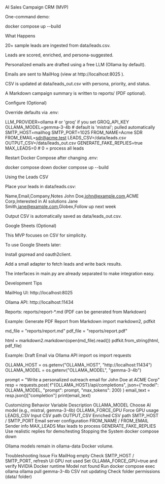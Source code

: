 AI Sales Campaign CRM (MVP)

One-command demo:

docker compose up --build

What Happens

20+ sample leads are ingested from data/leads.csv.

Leads are scored, enriched, and persona-suggested.

Personalized emails are drafted using a free LLM (Ollama by default).

Emails are sent to MailHog (view at http://localhost:8025
).

CSV is updated at data/leads_out.csv with persona, priority, and status.

A Markdown campaign summary is written to reports/ (PDF optional).

Configure (Optional)

Override defaults via .env:

LLM_PROVIDER=ollama           # or 'groq' if you set GROQ_API_KEY
OLLAMA_MODEL=gemma-3-4b       # default is 'mistral'; pulled automatically
SMTP_HOST=mailhog
SMTP_PORT=1025
FROM_NAME=Acme SDR
FROM_EMAIL=sdr@acme.test
LEADS_CSV=/data/leads.csv
OUTPUT_CSV=/data/leads_out.csv
GENERATE_FAKE_REPLIES=true
MAX_LEADS=0                   # 0 = process all leads


Restart Docker Compose after changing .env:

docker compose down
docker compose up --build

Using the Leads CSV

Place your leads in data/leads.csv:

Name,Email,Company,Notes
John Doe,john@example.com,ACME Corp,Interested in AI solutions
Jane Smith,jane@example.com,Globex,Follow up next week


Output CSV is automatically saved as data/leads_out.csv.

Google Sheets (Optional)

This MVP focuses on CSV for simplicity.

To use Google Sheets later:

Install gspread and oauth2client.

Add a small adapter to fetch leads and write back results.

The interfaces in main.py are already separated to make integration easy.

Development Tips

MailHog UI: http://localhost:8025

Ollama API: http://localhost:11434

Reports: reports/report-*.md (PDF can be generated from Markdown)

Example: Generate PDF Report from Markdown
import markdown2, pdfkit

md_file = "reports/report.md"
pdf_file = "reports/report.pdf"

html = markdown2.markdown(open(md_file).read())
pdfkit.from_string(html, pdf_file)

Example: Draft Email via Ollama API
import os
import requests

OLLAMA_HOST = os.getenv("OLLAMA_HOST", "http://localhost:11434")
OLLAMA_MODEL = os.getenv("OLLAMA_MODEL", "gemma-3-4b")

prompt = "Write a personalized outreach email for John Doe at ACME Corp"
resp = requests.post(
    f"{OLLAMA_HOST}/api/completions",
    json={"model": OLLAMA_MODEL, "prompt": prompt, "max_tokens": 200}
)
email_text = resp.json()["completion"]
print(email_text)

Customizing Behavior
Variable	Description
OLLAMA_MODEL	Choose AI model (e.g., mistral, gemma-3-4b)
OLLAMA_FORCE_GPU	Force GPU usage
LEADS_CSV	Input CSV path
OUTPUT_CSV	Enriched CSV path
SMTP_HOST / SMTP_PORT	Email server configuration
FROM_NAME / FROM_EMAIL	Sender info
MAX_LEADS	Max leads to process
GENERATE_FAKE_REPLIES	Use realistic replies for demo/testing
Stopping the System
docker compose down


Ollama models remain in ollama-data Docker volume.

Troubleshooting
Issue	Fix
MailHog empty	Check SMTP_HOST / SMTP_PORT, refresh UI
GPU not used	Set OLLAMA_FORCE_GPU=true and verify NVIDIA Docker runtime
Model not found	Run docker compose exec ollama ollama pull gemma-3-4b
CSV not updating	Check folder permissions (data/ folder)
